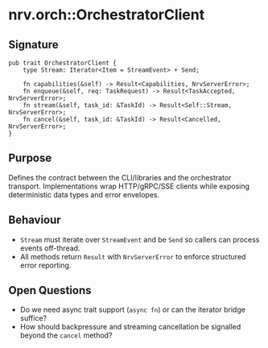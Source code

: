 # nrv.orch::OrchestratorClient

## Signature
```
pub trait OrchestratorClient {
    type Stream: Iterator<Item = StreamEvent> + Send;

    fn capabilities(&self) -> Result<Capabilities, NrvServerError>;
    fn enqueue(&self, req: TaskRequest) -> Result<TaskAccepted, NrvServerError>;
    fn stream(&self, task_id: &TaskId) -> Result<Self::Stream, NrvServerError>;
    fn cancel(&self, task_id: &TaskId) -> Result<Cancelled, NrvServerError>;
}
```

## Purpose
Defines the contract between the CLI/libraries and the orchestrator transport. Implementations wrap
HTTP/gRPC/SSE clients while exposing deterministic data types and error envelopes.

## Behaviour
- `Stream` must iterate over `StreamEvent` and be `Send` so callers can process events off-thread.
- All methods return `Result` with `NrvServerError` to enforce structured error reporting.

## Open Questions
- Do we need async trait support (`async fn`) or can the iterator bridge suffice?
- How should backpressure and streaming cancellation be signalled beyond the `cancel` method?
